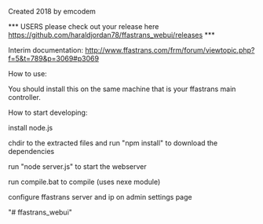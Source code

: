 Created 2018 by emcodem

*** USERS please check out your release here https://github.com/haraldjordan78/ffastrans_webui/releases ***

Interim documentation:
http://www.ffastrans.com/frm/forum/viewtopic.php?f=5&t=789&p=3069#p3069


How to use: 

You should install this on the same machine that is your ffastrans main controller.


How to start developing: 

install node.js

chdir to the extracted files and run "npm install" to download the dependencies

run "node server.js" to start the webserver

run compile.bat to compile (uses nexe module)

configure ffastrans server and ip on admin settings page

"# ffastrans_webui" 
